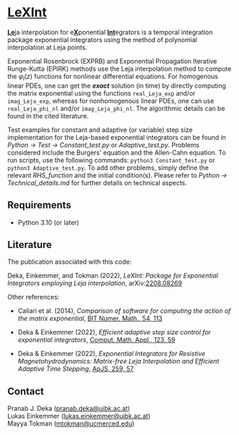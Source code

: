 #  [LeXInt](!)

[**Le**](#)ja interpolation for e[**X**](#)ponential [**Int**](#)egrators is a temporal integration package exponential integrators using the method of polynomial interpolation at Leja points.

Exponential Rosenbrock (EXPRB) and Exponential Propagation Iterative Runge-Kutta (EPIRK) methods use the Leja interpolation method to compute the $\varphi_l(z)$ functions for nonlinear differential equations. For homogenous linear PDEs, one can get the ***exact*** solution (in time) by directly computing the matrix exponential using the functions ``real_Leja_exp`` and/or ``imag_Leja_exp``, whereas for nonhomogenous linear PDEs, one can use ``real_Leja_phi_nl`` and/or ``imag_Leja_phi_nl``. The algorithmic details can be found in the cited literature. 

Test examples for constant and adaptive (or variable) step size implementation for the Leja-based exponential integrators can be found in *Python &rarr; Test &rarr; Constant_test.py* or *Adaptive_test.py*. Problems considered include the Burgers' equation and the Allen-Cahn equation. To run scripts, use the following commands: `python3 Constant_test.py` or `python3 Adaptive_test.py`. To add other problems, simply define the relevant *RHS_function* and the initial condition(s). Please refer to *Python &rarr; Technical_details.md* for further details on technical aspects.

## Requirements
- Python 3.10 (or later)

## Literature
The publication associated with this code:

Deka, Einkemmer, and Tokman (2022), *LeXInt: Package for Exponential Integrators employing Leja interpolation*, arXiv:[2208.08269](
https://doi.org/10.48550/arXiv.2208.08269)

Other references:
- Caliari et al. (2014), *Comparison of software for computing the action of the matrix exponential*, [BIT Numer. Math., 54, 113](https://doi.org/10.1007/s10543-013-0446-0)

- Deka \& Einkemmer (2022), *Efficient adaptive step size control for exponential integrators*, [Comput. Math. Appl., 123, 59](https://doi.org/10.1016/j.camwa.2022.07.011)

- Deka \& Einkemmer (2022), *Exponential Integrators for Resistive Magnetohydrodynamics: Matrix-free Leja Interpolation and Efficient Adaptive Time Stepping*, [ApJS, 259, 57](https://doi.org/10.3847/1538-4365/ac5177)

## Contact
Pranab J. Deka  (<pranab.deka@uibk.ac.at>) <br />
Lukas Einkemmer (<lukas.einkemmer@uibk.ac.at>) <br />
Mayya Tokman  (<mtokman@ucmerced.edu>)
